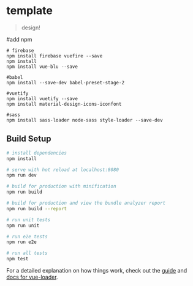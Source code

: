 # template

> design!

#add npm

```npm
# firebase
npm install firebase vuefire --save
npm install 
npm install vue-blu --save

#babel
npm install --save-dev babel-preset-stage-2

#vuetify
npm install vuetify --save
npm install material-design-icons-iconfont

#sass
npm install sass-loader node-sass style-loader --save-dev
```

## Build Setup

``` bash
# install dependencies
npm install

# serve with hot reload at localhost:8080
npm run dev

# build for production with minification
npm run build

# build for production and view the bundle analyzer report
npm run build --report

# run unit tests
npm run unit

# run e2e tests
npm run e2e

# run all tests
npm test
```

For a detailed explanation on how things work, check out the [guide](http://vuejs-templates.github.io/webpack/) and [docs for vue-loader](http://vuejs.github.io/vue-loader).
                               